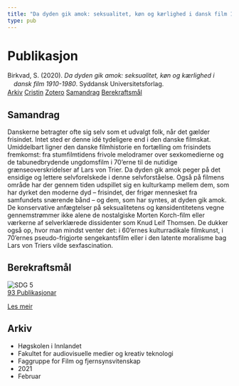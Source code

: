 ```yaml
---
title: "Da dyden gik amok: seksualitet, køn og kærlighed i dansk film 1910-1980"
type: pub
---
```

<h1>Publikasjon</h1>
<article id="csl-bib-container-6UM9TTSQ" class="csl-bib-container">
  <div class="csl-bib-body" style="line-height: 1.35; padding-left: 1em; text-indent:-1em;">
  <div class="csl-entry">Birkvad, S. (2020). <i>Da dyden gik amok: seksualitet, k&#xF8;n og k&#xE6;rlighed i dansk film 1910-1980</i>. Syddansk Universitetsforlag.</div>
</div>
  <div class="csl-bib-buttons">
    <a href="#taxonomy-article-6UM9TTSQ" class="csl-bib-button">Arkiv</a>
    <a href="https://app.cristin.no/results/show.jsf?id=1885352" alt="Cristin URL" class="csl-bib-button">Cristin</a>
    <a href="http://zotero.org/groups/5022929/items/6UM9TTSQ" alt="Zotero URL" class="csl-bib-button">Zotero</a>
    <a href="#abstract-article-6UM9TTSQ" class="csl-bib-button">Samandrag</a>
    <a href="#sdg-article-6UM9TTSQ" class="csl-bib-button">Berekraftsmål</a>
  </div>
  <div id="csl-bib-meta-container-6UM9TTSQ"></div>
</article>
<div id="csl-bib-meta-6UM9TTSQ" class="csl-bib-meta">
  <article id="abstract-article-6UM9TTSQ" class="abstract-article">
    <h1>Samandrag</h1>
    Danskerne betragter ofte sig selv som et udvalgt folk, når det gælder frisindet. Intet sted er denne idé tydeligere end i den danske filmskat. Umiddelbart ligner den danske filmhistorie en fortælling om frisindets fremkomst: fra stumfilmtidens frivole melodramer over sexkomedierne og de tabunedbrydende ungdomsfilm i 70’erne til de nutidige grænseoverskridelser af Lars von Trier. Da dyden gik amok peger på det ensidige og lettere selvforelskede i denne selvforståelse. Også på filmens område har der gennem tiden udspillet sig en kulturkamp mellem dem, som har dyrket den moderne dyd – frisindet, der frigør mennesket fra samfundets snærende bånd – og dem, som har syntes, at dyden gik amok. De konservative anfægtelser på seksualitetens og kønsidentitetens vegne gennemstrømmer ikke alene de nostalgiske Morten Korch-film eller værkerne af selverklærede dissidenter som Knud Leif Thomsen. De dukker også op, hvor man mindst venter det: i 60’ernes kulturradikale filmkunst, i 70’ernes pseudo-frigjorte sengekantsfilm eller i den latente moralisme bag Lars von Triers vilde sexfascination.
  </article>
  <article id="sdg-article-6UM9TTSQ" class="sdg-article">
    <h1>Berekraftsmål</h1>
    <div class="sdg-container"><div id="sdg5" class="sdg">
<img src="{{< params subfolder >}}images/sdg/sdg05_no.png" class="image" alt="SDG 5">
<div class="sdg-overlay">
<a href="{{< params subfolder >}}no/archive/?sdg=5#archive" class="sdg-publication-count"><span>93</span> Publikasjonar</a>
<p><a href="https://www.fn.no/om-fn/fns-baerekraftsmaal/likestilling-mellom-kjoennene?lang=nno-NO" class="sdg-read-more">Les meir</a></p>
</div>
</div></div>
  </article>
  <article id="taxonomy-article-6UM9TTSQ" class="taxonomy-article">
    <h1>Arkiv</h1>
    <ul>
      <li>Høgskolen i Innlandet</li>
      <li>Fakultet for audiovisuelle medier og kreativ teknologi</li>
      <li>Faggruppe for Film og fjernsynsvitenskap</li>
      <li>2021</li>
      <li>Februar</li>
    </ul>
  </article>
</div>
